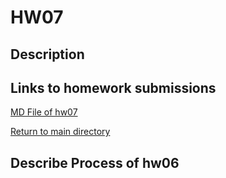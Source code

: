 # HW07

## Description


## Links to homework submissions

[MD File of hw07]()

[Return to main directory](https://github.com/qiaoyuet/STAT545-hw-Tang-Qiaoyue)

## Describe Process of hw06
